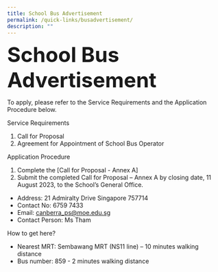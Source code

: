 ```yaml
---
title: School Bus Advertisement
permalink: /quick-links/busadvertisement/
description: ""
---
```

<b><font size="14px"> School Bus Advertisement</font></b>

To apply, please refer to the Service Requirements and the Application Procedure below.

Service Requirements
1.	Call for Proposal
2.	Agreement for Appointment of School Bus Operator

Application Procedure
1. Complete the [Call for Proposal - Annex A] 
2. Submit the completed Call for Proposal – Annex A by closing date, 11 August 2023, to the School’s General Office.

* Address: 21 Admiralty Drive Singapore 757714
* Contact No: 6759 7433
* Email: canberra_ps@moe.edu.sg
* Contact Person: Ms Tham

How to get here?
* Nearest MRT: Sembawang MRT (NS11 line) – 10 minutes walking distance
* Bus number: 859 - 2 minutes walking distance